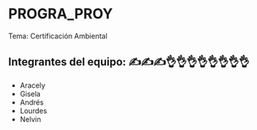 # PROGRA_PROY
Tema: Certificación Ambiental
## Integrantes del equipo: ✍️✍️✍️👌👌👌👌👌👌👌👌
- Aracely
- Gisela
- Andrés
- Lourdes
- Nelvin
  
